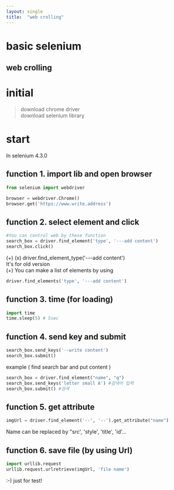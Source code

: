 ```yaml
---
layout: single
title:  "web crolling"
---
```


basic selenium
===
web crolling
---

# initial 
> download chrome driver <br>
> download selenium library  

# start
In selenium 4.3.0  

## function 1.  import lib and open browser
```python
from selenium import webdriver

browser = webdriver.Chrome() 
browser.get('https://www.write.address') 
```

## function 2. select element and click
```python
#You can control web by these function
search_box = driver.find_element('type', '---add content')
search_box.click()
```
(+) (x) driver.find_element_type('---add content') <br>
It's for old version <br>
(+) You can make a list of elements by using <br>
```python
driver.find_elements('type', '---add content')
```


## function 3. time (for loading)
```python
import time
time.sleep(5) # 5sec
```


## function 4. send key and submit
```python
search_box.send_keys('--write content') 
search_box.submit() 
```
example ( find search bar and put content )
```python
search_box = driver.find_element("name", "q")
search_box.send_keys('letter small A') #검색어 입력
search_box.submit() #검색
```


## function 5. get attribute
```python
imgUrl = driver.find_element('--', '--').get_attribute("name")
```
Name can be replaced by "src', 'style', 'title', 'id'...


## function 6. save file (by using Url)
```python
import urllib.request
urllib.request.urlretrieve(imgUrl, 'file name')
```


:-)
just for test!
